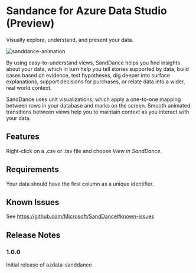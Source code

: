 # Sandance for Azure Data Studio (Preview)

Visually explore, understand, and present your data.

![sanddance-animation](https://user-images.githubusercontent.com/11507384/54236654-52d42800-44d1-11e9-859e-6c5d297a46d2.gif)

By using easy-to-understand views, SandDance helps you find insights about your data, which in turn help you tell stories supported by data, build cases based on evidence, test hypotheses, dig deeper into surface explanations, support decisions for purchases, or relate data into a wider, real world context.

SandDance uses unit visualizations, which apply a one-to-one mapping between rows in your database and marks on the screen.
Smooth animated transitions between views help you to maintain context as you interact with your data.

## Features

Right-click on a .csv or .tsv file and choose *View in SandDance*.

## Requirements

Your data should have the first column as a unique identifier.

## Known Issues

See https://github.com/Microsoft/SandDance#known-issues

## Release Notes

### 1.0.0

Initial release of azdata-sanddance

